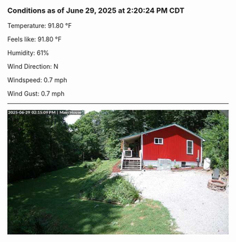 ### Conditions as of June 29, 2025 at 2:20:24 PM CDT 

Temperature: 91.80 &deg;F

Feels like: 91.80 &deg;F

Humidity: 61%

Wind Direction: N

Windspeed: 0.7 mph

Wind Gust: 0.7 mph

---

<img src="./images/latest.jpeg"/>

